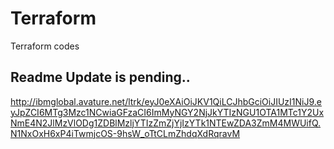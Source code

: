 # Terraform
Terraform codes

## Readme Update is pending..


http://ibmglobal.avature.net/ltrk/eyJ0eXAiOiJKV1QiLCJhbGciOiJIUzI1NiJ9.eyJpZCI6MTg3Mzc1NCwiaGFzaCI6ImMyNGY2NjJkYTIzNGU1OTA1MTc1Y2UxNmE4N2JlMzVlODg1ZDBlMzljYTIzZmZjYjIzYTk1NTEwZDA3ZmM4MWUifQ.N1NxOxH6xP4iTwmjcOS-9hsW_oTtCLmZhdqXdRqravM
